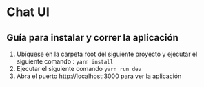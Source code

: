
# Chat UI

## Guía para instalar y correr la aplicación

1. Ubíquese en la carpeta root del siguiente proyecto y ejecutar el siguiente comando : `yarn install`
2. Ejecutar el siguiente comando `yarn run dev`
3. Abra el puerto http://localhost:3000 para ver la aplicación 




